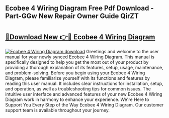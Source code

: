 ## Ecobee 4 Wiring Diagram Free Pdf Download - Part-GGw New Repair Owner Guide QirZT

# <h2><a href="http://dfhfyl.blite.top/?on=Ecobee+4+Wiring+Diagram">🔗Download New 👉🔴 Ecobee 4 Wiring Diagram</a></h2>

[![Ecobee 4 Wiring Diagram download](https://i.imgur.com/lujVjoI.png)](http://dfhfyl.blite.top/?on=Ecobee+4+Wiring+Diagram)
Greetings and welcome to the user manual for your newly synced Ecobee 4 Wiring Diagram. This manual is specifically designed to help you get the most out of your product by providing a thorough explanation of its features, setup, usage, maintenance, and problem-solving. Before you begin using your Ecobee 4 Wiring Diagram, please familiarize yourself with its functions and features by reading this user manual. It includes clear instructions for installation, setup, and operation, as well as troubleshooting tips for common issues. The intuitive user interface and advanced features of your new Ecobee 4 Wiring Diagram work in harmony to enhance your experience. We're Here to Support You Every Step of the Way Ecobee 4 Wiring Diagram. Our customer support team is available throughout your journey.
